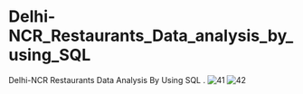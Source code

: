 # Delhi-NCR_Restaurants_Data_analysis_by_using_SQL
Delhi-NCR Restaurants Data Analysis By Using SQL .
![41](https://github.com/Rahul16121992/Delhi-NCR_Restaurants_Data_analysis_by_using_SQL/assets/103987446/d6d11ad1-670d-48c9-8083-c6a6a88eeae4)
![42](https://github.com/Rahul16121992/Delhi-NCR_Restaurants_Data_analysis_by_using_SQL/assets/103987446/81a3d8fa-edd4-4272-8522-b188c9118f71)
